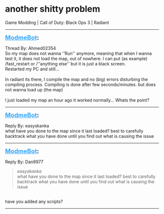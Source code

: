 # another shitty problem
Game Modding | Call of Duty: Black Ops 3 | Radiant

---
<strong style="font-size: 1.4em;"><span style="text-decoration: underline;text-decoration-color: #34a7f9;"><span style="color:#34a7f9;">ModmeBot</span></span>:</strong>

<p>Thread By: Ahmed02354<br />So my map does not wanna &#39;&#39;Run&#39;&#39; anymore, meaning that when I wanna test it, it does not load the map, out of nowhere. I can put (as example) /fast_restart or /&#39;&#39;anything else&#39;&#39; but it is just a black screen.<br />Restarted my PC and still...<br /> <br />In radiant its there, I compile the map and no (big) errors disturbing the compiling process. Compiling is done after few seconds/minutes. but does not wanna load up (the map)<br /> <br />I just loaded my map an hour ago it worked normally... Whats the point?</p>

---
<strong style="font-size: 1.4em;"><span style="text-decoration: underline;text-decoration-color: #34a7f9;"><span style="color:#34a7f9;">ModmeBot</span></span>:</strong>

<p>Reply By: easyskanka<br />what have you done to the map since it last loaded? best to carefully backtrack what you have done until you find out what is causing the issue</p>

---
<strong style="font-size: 1.4em;"><span style="text-decoration: underline;text-decoration-color: #34a7f9;"><span style="color:#34a7f9;">ModmeBot</span></span>:</strong>

<p>Reply By: Dan9977<br /><blockquote><em>easyskanka</em><br />what have you done to the map since it last loaded? best to carefully backtrack what you have done until you find out what is causing the issue </blockquote><br /> have you added any scripts?</p>

---
<strong style="font-size: 1.4em;"><span style="text-decoration: underline;text-decoration-color: #34a7f9;"><span style="color:#34a7f9;">ModmeBot</span></span>:</strong>

<p>Reply By: Ahmed02354<br /><blockquote><em>Dan9977</em><br />easyskanka what have you done to the map since it last loaded? best to carefully backtrack what you have done until you find out what is causing the issue   have you added any scripts?</blockquote><br /> Yes I did, it was the keycard script from uptownpap25 but I tested it after I scripted that about 4 times the map worked normally.. And now it just doesn&#39;t wanna load</p>

---
<strong style="font-size: 1.4em;"><span style="text-decoration: underline;text-decoration-color: #34a7f9;"><span style="color:#34a7f9;">ModmeBot</span></span>:</strong>

<p>Reply By: Ahmed02354<br /><blockquote><em>easyskanka</em><br />what have you done to the map since it last loaded? best to carefully backtrack what you have done until you find out what is causing the issue </blockquote><br /> <br />how do I do this</p>

---
<strong style="font-size: 1.4em;"><span style="text-decoration: underline;text-decoration-color: #34a7f9;"><span style="color:#34a7f9;">ModmeBot</span></span>:</strong>

<p>Reply By: easyskanka<br />try removing uptowns keycards and anything you may have done to your GSC scriptwise and see if your map will run again, it may have been something you did while installing his scripts</p>

---
<strong style="font-size: 1.4em;"><span style="text-decoration: underline;text-decoration-color: #34a7f9;"><span style="color:#34a7f9;">ModmeBot</span></span>:</strong>

<p>Reply By: Ahmed02354<br /><blockquote><em>easyskanka</em><br />try removing uptowns keycards and anything you may have done to your GSC scriptwise and see if your map will run again, it may have been something you did while installing his scripts</blockquote><br /> <br />I placed a different autosave and it works now... Im confused what didnt want to launch my map...<br />Also it was not the script... really strange</p>
